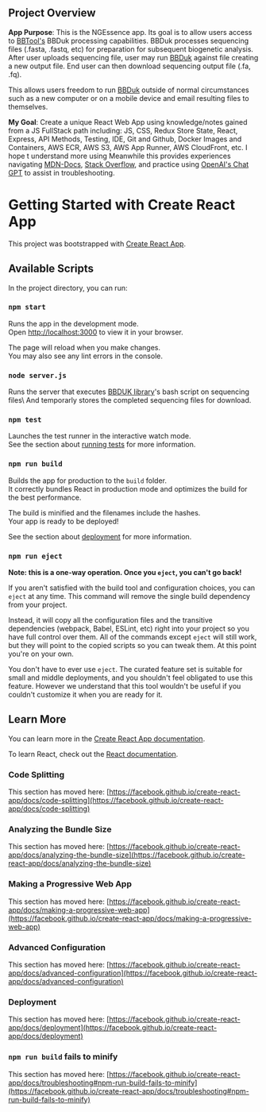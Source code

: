 ## Project Overview


**App Purpose**:
This is the NGEssence app. Its goal is to allow users access to [BBTool's](https://jgi.doe.gov/data-and-tools/software-tools/bbtools/bb-tools-user-guide/) BBDuk processing capabilities. BBDuk processes sequencing files (.fasta, .fastq, etc) for preparation for subsequent biogenetic analysis. After user uploads sequencing file, user may run [BBDuk](https://jgi.doe.gov/data-and-tools/software-tools/bbtools/bb-tools-user-guide/bbduk-guide/) against file creating a new output file. End user can then download sequencing output file (.fa, .fq).

This allows users freedom to run [BBDuk](https://jgi.doe.gov/data-and-tools/software-tools/bbtools/bb-tools-user-guide/bbduk-guide/) outside of normal circumstances such as a new computer or on a mobile device and email resulting files to themselves.


**My Goal**: Create a unique React Web App using knowledge/notes gained from a JS FullStack path including: JS, CSS, Redux Store State, React, Express, API Methods, Testing, IDE, Git and Github, Docker Images and Containers, AWS ECR, AWS S3, AWS App Runner, AWS CloudFront, etc. I hope t understand more using  Meanwhile this provides experiences navigating [MDN-Docs](https://developer.mozilla.org/en-US/docs/Web/JavaScript), [Stack Overflow](https://stackoverflow.com/), and practice using [OpenAI's Chat GPT](https://openai.com/blog/chatgpt) to assist in troubleshooting.



# Getting Started with Create React App

This project was bootstrapped with [Create React App](https://github.com/facebook/create-react-app).

## Available Scripts

In the project directory, you can run:

### `npm start`

Runs the app in the development mode.\
Open [http://localhost:3000](http://localhost:3000) to view it in your browser.

The page will reload when you make changes.\
You may also see any lint errors in the console.

### `node server.js`

Runs the server that executes [BBDUK library](https://jgi.doe.gov/data-and-tools/software-tools/bbtools/bb-tools-user-guide/bbduk-guide/)'s bash script on sequencing files\ 
And temporarly stores the completed sequencing files for download.

### `npm test`

Launches the test runner in the interactive watch mode.\
See the section about [running tests](https://facebook.github.io/create-react-app/docs/running-tests) for more information.

### `npm run build`

Builds the app for production to the `build` folder.\
It correctly bundles React in production mode and optimizes the build for the best performance.

The build is minified and the filenames include the hashes.\
Your app is ready to be deployed!

See the section about [deployment](https://facebook.github.io/create-react-app/docs/deployment) for more information.

### `npm run eject`

**Note: this is a one-way operation. Once you `eject`, you can't go back!**

If you aren't satisfied with the build tool and configuration choices, you can `eject` at any time. This command will remove the single build dependency from your project.

Instead, it will copy all the configuration files and the transitive dependencies (webpack, Babel, ESLint, etc) right into your project so you have full control over them. All of the commands except `eject` will still work, but they will point to the copied scripts so you can tweak them. At this point you're on your own.

You don't have to ever use `eject`. The curated feature set is suitable for small and middle deployments, and you shouldn't feel obligated to use this feature. However we understand that this tool wouldn't be useful if you couldn't customize it when you are ready for it.

## Learn More

You can learn more in the [Create React App documentation](https://facebook.github.io/create-react-app/docs/getting-started).

To learn React, check out the [React documentation](https://reactjs.org/).

### Code Splitting

This section has moved here: [https://facebook.github.io/create-react-app/docs/code-splitting](https://facebook.github.io/create-react-app/docs/code-splitting)

### Analyzing the Bundle Size

This section has moved here: [https://facebook.github.io/create-react-app/docs/analyzing-the-bundle-size](https://facebook.github.io/create-react-app/docs/analyzing-the-bundle-size)

### Making a Progressive Web App

This section has moved here: [https://facebook.github.io/create-react-app/docs/making-a-progressive-web-app](https://facebook.github.io/create-react-app/docs/making-a-progressive-web-app)

### Advanced Configuration

This section has moved here: [https://facebook.github.io/create-react-app/docs/advanced-configuration](https://facebook.github.io/create-react-app/docs/advanced-configuration)

### Deployment

This section has moved here: [https://facebook.github.io/create-react-app/docs/deployment](https://facebook.github.io/create-react-app/docs/deployment)

### `npm run build` fails to minify

This section has moved here: [https://facebook.github.io/create-react-app/docs/troubleshooting#npm-run-build-fails-to-minify](https://facebook.github.io/create-react-app/docs/troubleshooting#npm-run-build-fails-to-minify)
